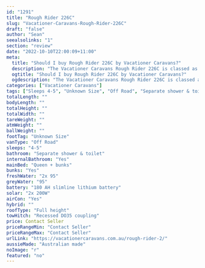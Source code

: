 ```yaml
---
id: "1291"
title: "Rough Rider 226C"
slug: "Vacationer-Caravans-Rough-Rider-226C"
draft: "false"
author: "Sean"
seealsolinks: "1"
section: "review"
date: "2022-10-10T22:00:09+11:00"
meta:
  title: "Should I buy Rough Rider 226C by Vacationer Caravans?"
  description: "The Vacationer Caravans Rough Rider 226C is classed as Off Road, and sleeps 4-5 people. It is Australian made and comes in at Unknown Size. It generally has Separate shower & toilet."
  ogtitle: "Should I buy Rough Rider 226C by Vacationer Caravans?"
  ogdescription: "The Vacationer Caravans Rough Rider 226C is classed as Off Road, and sleeps 4-5 people. It is Australian made and comes in at Unknown Size. It generally has Separate shower & toilet."
categories: ["Vacationer Caravans"]
tags: ["Sleeps 4-5", "Unknown Size", "Off Road", "Separate shower & toilet", "Full height", "Price Unknown", "Australian made"]
totalLength: ""
bodyLength: ""
totalHeight: ""
totalWidth: ""
tareWeight: ""
atmWeight: ""
ballWeight: ""
footTag: "Unknown Size"
vanType: "Off Road"
sleeps: "4-5"
bathroom: "Separate shower & toilet"
internalBathroom: "Yes"
mainBed: "Queen + bunks"
bunks: "Yes"
freshWater: "2x 95"
greyWater: "95"
battery: "180 AH slimline lithium battery"
solar: "2x 200W"
airCon: "Yes"
hybrid: ""
roofType: "Full height"
towHitch: "Recessed DO35 coupling"
price: Contact Seller
priceRangeMin: "Contact Seller"
priceRangeMax: "Contact Seller"
urlLink: "https://vacationercaravans.com.au/rough-rider-2/"
aussieMade: "Australian made"
noImage: "r"
featured: "no"
---
```

